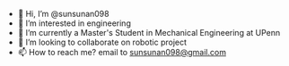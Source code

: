 - 👋 Hi, I’m @sunsunan098
- 👀 I’m interested in engineering
- 🌱 I’m currently a Master's Student in Mechanical Engineering at UPenn
- 💞️ I’m looking to collaborate on robotic project
- 📫 How to reach me? email to sunsunan098@gmail.com

<!---
sunsunan098/sunsunan098 is a ✨ special ✨ repository because its `README.md` (this file) appears on your GitHub profile.
You can click the Preview link to take a look at your changes.
--->
